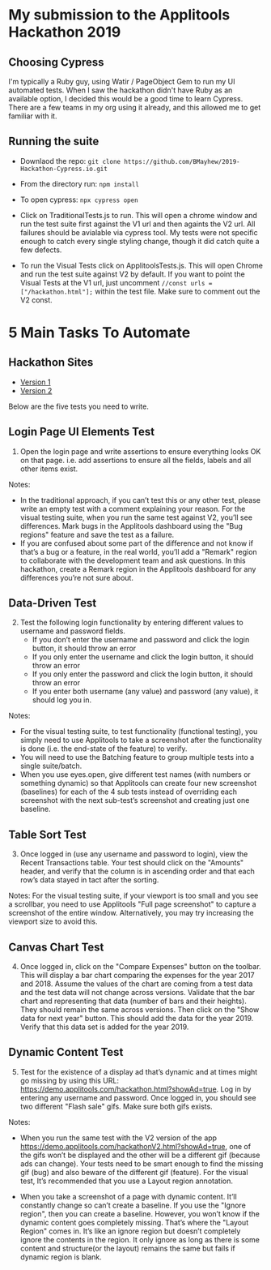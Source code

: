 # My submission to the Applitools Hackathon 2019

## Choosing Cypress

I'm typically a Ruby guy, using Watir / PageObject Gem to run my UI automated tests. When I saw the hackathon didn't have Ruby as an available option, I decided this would be a good time to learn Cypress. There are a few teams in my org using it already, and this allowed me to get familiar with it.

## Running the suite

* Downlaod the repo: `git clone https://github.com/BMayhew/2019-Hackathon-Cypress.io.git`

* From the directory run: `npm install`

* To open cypress: `npx cypress open`

* Click on TraditionalTests.js to run. This will open a chrome window and run the test suite first against the V1 url and then againts the V2 url. All failures should be avialable via cypress tool. My tests were not specific enough to catch every single styling change, though it did catch quite a few defects. 

* To run the Visual Tests click on ApplitoolsTests.js. This will open Chrome and run the test suite against V2 by default. If you want to point the Visual Tests at the V1 url, just uncomment `//const urls = ["/hackathon.html"];` within the test file. Make sure to comment out the V2 const.

# 5 Main Tasks To Automate

## Hackathon Sites

* [Version 1](https://demo.applitools.com/hackathon.html)
* [Version 2](https://demo.applitools.com/hackathonV2.html)

Below are the five tests you need to write.

## Login Page UI Elements Test

1. Open the login page and write assertions to ensure everything looks OK on that page. i.e. add assertions to ensure all the fields, labels and all other items exist.

Notes:

* In the traditional approach, if you can’t test this or any other test, please write an empty test with a comment explaining your reason. For the visual testing suite, when you run the same test against V2, you’ll see differences. Mark bugs in the Applitools dashboard using the "Bug regions" feature and save the test as a failure.
* If you are confused about some part of the difference and not know if that’s a bug or a feature, in the real world, you’ll add a "Remark" region to collaborate with the development team and ask questions. In this hackathon, create a Remark region in the Applitools dashboard for any differences you’re not sure about.

## Data-Driven Test

2. Test the following login functionality by entering different values to username and password fields.
    * If you don’t enter the username and password and click the login button, it should throw an error
    * If you only enter the username and click the login button, it should throw an error
    * If you only enter the password and click the login button, it should throw an error
    * If you enter both username (any value) and password (any value), it should log you in.

Notes:

* For the visual testing suite, to test functionality (functional testing), you simply need to use Applitools to take a screenshot after the functionality is done (i.e. the end-state of the feature) to verify.
* You will need to use the Batching feature to group multiple tests into a single suite/batch.
* When you use eyes.open, give different test names (with numbers or something dynamic) so that Applitools can create four new screenshot (baselines) for each of the 4 sub tests instead of overriding each screenshot with the next sub-test’s screenshot and creating just one baseline.

## Table Sort Test

3. Once logged in (use any username and password to login), view the Recent Transactions table. Your test should click on the "Amounts" header, and verify that the column is in ascending order and that each row’s data stayed in tact after the sorting.

Notes:
For the visual testing suite, if your viewport is too small and you see a scrollbar, you need to use Applitools "Full page screenshot" to capture a screenshot of the entire window. Alternatively, you may try increasing the viewport size to avoid this.

## Canvas Chart Test

4. Once logged in, click on the "Compare Expenses" button on the toolbar. This will display a bar chart comparing the expenses for the year 2017 and 2018. Assume the values of the chart are coming from a test data and the test data will not change across versions. Validate that the bar chart and representing that data (number of bars and their heights). They should remain the same across versions. Then click on the "Show data for next year" button. This should add the data for the year 2019. Verify that this data set is added for the year 2019.

## Dynamic Content Test

5. Test for the existence of a display ad that’s dynamic and at times might go missing by using this URL: https://demo.applitools.com/hackathon.html?showAd=true. Log in by entering any username and password. Once logged in, you should see two different "Flash sale" gifs. Make sure both gifs exists.

Notes:

* When you run the same test with the V2 version of the app https://demo.applitools.com/hackathonV2.html?showAd=true, one of the gifs won’t be displayed and the other will be a different gif (because ads can change). Your tests need to be smart enough to find the missing gif (bug) and also beware of the different gif (feature). For the visual test, It’s recommended that you use a Layout region annotation.

* When you take a screenshot of a page with dynamic content. It’ll constantly change so can’t create a baseline. If you use the "Ignore region", then you can create a baseline. However, you won’t know if the dynamic content goes completely missing. That’s where the "Layout Region" comes in. It’s like an ignore region but doesn’t completely ignore the contents in the region. It only ignore as long as there is some content and structure(or the layout) remains the same but fails if dynamic region is blank.